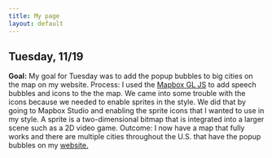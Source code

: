 ```yaml
---
title: My page
layout: default
---
```


## Tuesday, 11/19

**Goal:** My goal for Tuesday was to add the popup bubbles to big cities on the map on my website.
Process: I used the [Mapbox GL JS](https://docs.mapbox.com/mapbox-gl-js/example/popup-on-click/) to add speech bubbles and icons to the the map. We came into some trouble with the icons because we needed to enable sprites in the style. We did that by going to Mapbox Studio and enabling the sprite icons that I wanted to use in my style. A sprite is a two-dimensional bitmap that is integrated into a larger scene such as a 2D video game.
Outcome: I now have a map that fully works and there are multiple cities throughout the U.S. that have the popup bubbles on my [website.](https://xiomaraquinonez.github.io/MAGIC/#)
